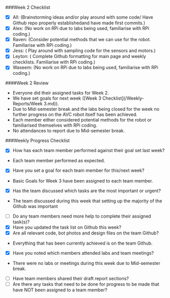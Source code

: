 ###Week 2 Checklist
- [X] All: (Brainstorming ideas and/or play around with some code/ Have Github repo properly establishedand have made first commits.)
- [X] Alex: (No work on RPi due to labs being used, familiarise with RPi coding.)
- [X] Raven: (Consider potential methods that we can use for the robot. Familiarise with RPi coding.)
- [X] Jess: ( Play around with sampling code for the sensors and motors.)
- [X] Leyton: ( Complete Github formatting for main page and weekly checklists. Familiarise with RPi coding.)
- [X] Waseem: (No work on RPi due to labs being used, familiarise with RPi coding.)

####Week 2 Review
* Everyone did their assigned tasks for Week 2. 
* We have set goals for next week ([Week 3 Checklist](/Weekly-Reports/Week 3.md)).
* Due to Mid-semester break and the labs being closed for the week no further progress on the AVC robot itself has been achieved.
* Each member either considered potential methods for the robot or familiarised themselves with RPi coding.
* No attendances to report due to Mid-semester break.


###Weekly Progress Checklist
- [X] How has each team member performed against their goal set last week?
- Each team member performed as expected.
- [X] Have you set a goal for each team member for this/next week?
- Basic Goals for Week 3 have been assigned to each team member.
- [X] Has the team discussed which tasks are the most important or urgent?
- The team discussed during this week that setting up the majority of the Github was important
- [ ] Do any team members need more help to complete their assigned task(s)?
- [X] Have you updated the task list on Github this week?
- [X] Are all relevant code, bot photos and design files on the team Github?
- Everything that has been currently achieved is on the team Github.
- [X] Have you noted which members attended labs and team meetings?
- There were no labs or meetings during this week due to Mid-semester break.
- [ ] Have team members shared their draft report sections?
- [ ] Are there any tasks that need to be done for progress to be made that have NOT been assigned to a team member?
